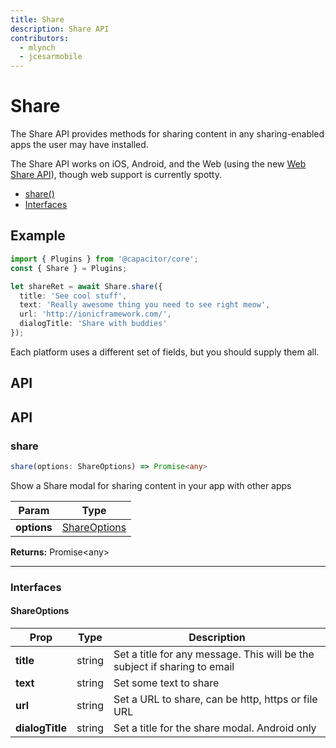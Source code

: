 ```yaml
---
title: Share
description: Share API
contributors:
  - mlynch
  - jcesarmobile
---
```


<plugin-platforms platforms="pwa,ios,android"></plugin-platforms>

# Share

The Share API provides methods for sharing content in any sharing-enabled apps the user may have installed.

The Share API works on iOS, Android, and the Web (using the new [Web Share API](https://developers.google.com/web/updates/2016/09/navigator-share)), though web support is currently spotty.

<!--DOCGEN_INDEX_START-->
* [share()](#share)
* [Interfaces](#interfaces)
<!--DOCGEN_INDEX_END-->

## Example

```typescript
import { Plugins } from '@capacitor/core';
const { Share } = Plugins;

let shareRet = await Share.share({
  title: 'See cool stuff',
  text: 'Really awesome thing you need to see right meow',
  url: 'http://ionicframework.com/',
  dialogTitle: 'Share with buddies'
});
```

Each platform uses a different set of fields, but you should supply them all.

## API

<!--DOCGEN_API_START-->
<!--Update the source file JSDoc comments and rerun docgen to update the docs below-->
## API

### share

```typescript
share(options: ShareOptions) => Promise<any>
```

Show a Share modal for sharing content in your app with other apps

| Param       | Type                          |
| ----------- | ----------------------------- |
| **options** | [ShareOptions](#shareoptions) |

**Returns:** Promise&lt;any&gt;

--------------------


### Interfaces


#### ShareOptions

| Prop            | Type   | Description                                                               |
| --------------- | ------ | ------------------------------------------------------------------------- |
| **title**       | string | Set a title for any message. This will be the subject if sharing to email |
| **text**        | string | Set some text to share                                                    |
| **url**         | string | Set a URL to share, can be http, https or file URL                        |
| **dialogTitle** | string | Set a title for the share modal. Android only                             |


<!--DOCGEN_API_END-->
